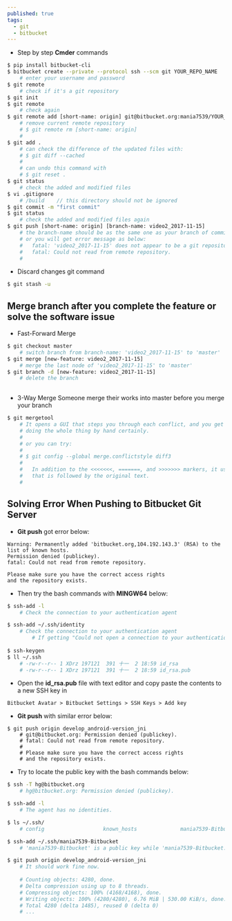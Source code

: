 ```yaml
---
published: true
tags:
  - git
  - bitbucket
---
```

* Step by step **Cmder** commands  


```bash
$ pip install bitbucket-cli
$ bitbucket create --private --protocol ssh --scm git YOUR_REPO_NAME
    # enter your username and password
$ git remote
	# check if it's a git repository
$ git init
$ git remote
    # check again
$ git remote add [short-name: origin] git@bitbucket.org:mania7539/YOUR_REPO_NAME.git
	# remove current remote repository
    # $ git remote rm [short-name: origin]
    #
$ git add .
	# can check the difference of the updated files with:
    # $ git diff --cached
    # 
    # can undo this command with 
    # $ git reset .
$ git status
    # check the added and modified files 
$ vi .gitignore
	# /build	// this directory should not be ignored
$ git commit -m "first commit"
$ git status
	# check the added and modified files again
$ git push [short-name: origin] [branch-name: video2_2017-11-15]
	# the branch-name should be as the same one as your branch of commit is (normally it's 'master')
	# or you will get error message as below:
	# 	fatal: 'video2_2017-11-15' does not appear to be a git repository
	# 	fatal: Could not read from remote repository.
	#
```

* Discard changes git command

```bash
$ git stash -u
```


## Merge branch after you complete the feature or solve the software issue

* Fast-Forward Merge


```bash
$ git checkout master
	# switch branch from branch-name: 'video2_2017-11-15' to 'master'
$ git merge [new-feature: video2_2017-11-15]
	# merge the last node of 'video2_2017-11-15' to 'master' 
$ git branch -d [new-feature: video2_2017-11-15]
	# delete the branch
    
```

* 3-Way Merge
Someone merge their works into master before you merge your branch

```bash
$ git mergetool
	# It opens a GUI that steps you through each conflict, and you get to choose how to merge. Sometimes it 	# requires a bit of hand editing afterwards, but usually it's enough by itself. It is much better than
    # doing the whole thing by hand certainly.
    #
    # or you can try:
    #
    # $ git config --global merge.conflictstyle diff3
    #
    # 	In addition to the <<<<<<<, =======, and >>>>>>> markers, it uses another ||||||| marker 
    # 	that is followed by the original text.
    #
```


## Solving Error When Pushing to Bitbucket Git Server

* **Git push** got error below:

```
Warning: Permanently added 'bitbucket.org,104.192.143.3' (RSA) to the list of known hosts.
Permission denied (publickey).
fatal: Could not read from remote repository.

Please make sure you have the correct access rights
and the repository exists.
```

* Then try the bash commands with **MINGW64** below:

```bash
$ ssh-add -l
	# Check the connection to your authentication agent

$ ssh-add ~/.ssh/identity
	# Check the connection to your authentication agent
    	# If getting "Could not open a connection to your authentication agent.", then go to the next steps
        
$ ssh-keygen    
$ ll ~/.ssh
	# -rw-r--r-- 1 XDrz 197121  391 十一  2 18:59 id_rsa
	# -rw-r--r-- 1 XDrz 197121  391 十一  2 18:59 id_rsa.pub

```


* Open the **id_rsa.pub** file with text editor and copy paste the contents to a new SSH key in

```
Bitbucket Avatar > Bitbucket Settings > SSH Keys > Add key
```


* **Git push** with similar error below:

```
$ git push origin develop_android-version_jni
	# git@bitbucket.org: Permission denied (publickey).
	# fatal: Could not read from remote repository.
	# 
	# Please make sure you have the correct access rights
	# and the repository exists.
```

* Try to locate the public key with the bash commands below:

```bash
$ ssh -T hg@bitbucket.org
	# hg@bitbucket.org: Permission denied (publickey).

$ ssh-add -l
	# The agent has no identities.

$ ls ~/.ssh/
	# config                   known_hosts              mania7539-Bitbucket      mania7539-Bitbucket.pub 

$ ssh-add ~/.ssh/mania7539-Bitbucket
	# 'mania7539-Bitbucket' is a public key while 'mania7539-Bitbucket.pub' is a private key 

$ git push origin develop_android-version_jni
	# It should work fine now.
    
	# Counting objects: 4280, done.
	# Delta compression using up to 8 threads.
	# Compressing objects: 100% (4168/4168), done.
	# Writing objects: 100% (4280/4280), 6.76 MiB | 530.00 KiB/s, done.
	# Total 4280 (delta 1485), reused 0 (delta 0)
	# ...	
```

<!--
## Reference
**[Read: Create Git Repository With Heroku Cloud Service](https://mania7539.github.io/articles/create-git-repository-with-heroku-cloud-service.html)**
-->
